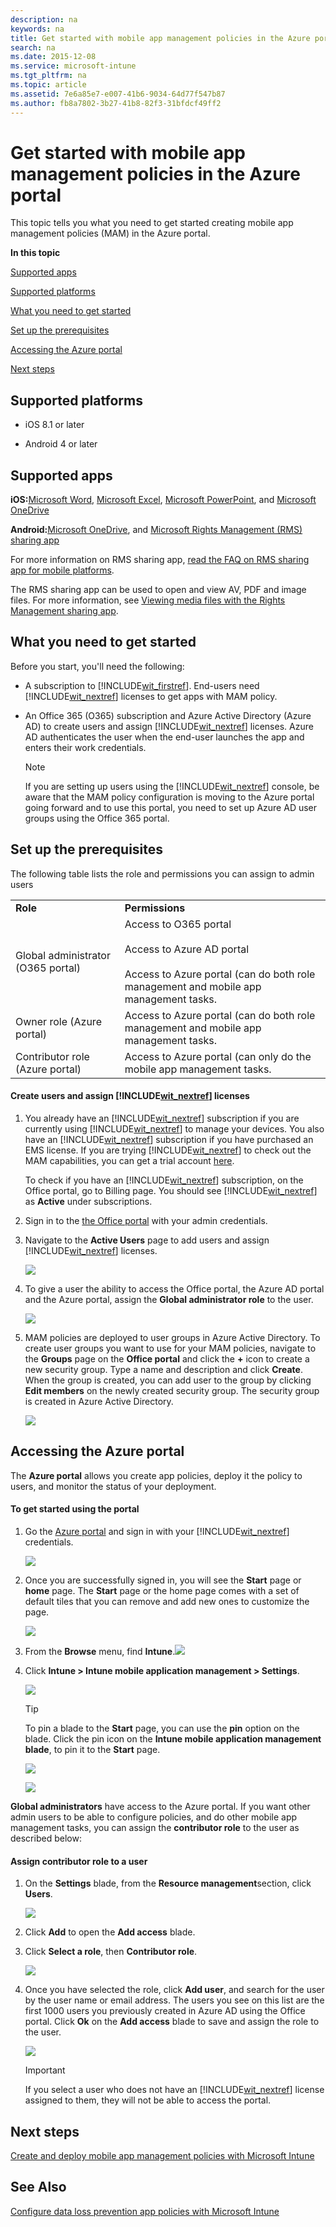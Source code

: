 ```yaml
---
description: na
keywords: na
title: Get started with mobile app management policies in the Azure portal
search: na
ms.date: 2015-12-08
ms.service: microsoft-intune
ms.tgt_pltfrm: na
ms.topic: article
ms.assetid: 7e6a85e7-e007-41b6-9034-64d77f547b87
ms.author: fb8a7802-3b27-41b8-82f3-31bfdcf49ff2
---
```

# Get started with mobile app management policies in the Azure portal
This topic tells you what you need to get started creating mobile app management policies (MAM) in the Azure portal.

**In this topic**

[Supported apps](#bkmk_supportedapps)

[Supported platforms](#bkmk_supportedplatforms)

[What you need to get started](#bkmk_Prereqs)

[Set up the prerequisites](#bkmk_prereqshowto)

[Accessing the Azure portal](#bkmk_azureportal)

[Next steps](#bkmk_nextsteps)

## <a name="bkmk_supportedplatforms"></a>Supported  platforms

-   iOS 8.1 or later

-   Android 4 or later

## <a name="bkmk_supportedapps"></a>Supported apps
**iOS:**[Microsoft Word](https://itunes.apple.com/us/app/microsoft-word/id586447913?mt=8), [Microsoft Excel](https://itunes.apple.com/us/app/microsoft-excel/id586683407?mt=8), [Microsoft PowerPoint](https://itunes.apple.com/us/app/microsoft-powerpoint/id586449534?mt=8),   and [Microsoft OneDrive](https://itunes.apple.com/us/app/onedrive-cloud-storage-for/id477537958?mt=8)

**Android:**[Microsoft OneDrive](https://play.google.com/store/apps/details?id=com.microsoft.skydrive&hl=en), and [Microsoft Rights Management (RMS) sharing app](https://play.google.com/store/apps/details?id=com.microsoft.ipviewer&hl=en)

For more information on RMS sharing app, [read the FAQ on RMS sharing app for mobile platforms](https://technet.microsoft.com/dn451248).

The RMS sharing app can be used to open and view AV, PDF and image files.  For more information, see [Viewing media files with the Rights Management sharing app](../Topic/End-user_experience_for_apps_associated_with_Microsoft_Intune_mobile_app_management_policies.md#bkmk_RMS).

## <a name="bkmk_Prereqs"></a>What you need to get started
Before you start, you'll need the following:

-   A subscription to [!INCLUDE[wit_firstref](../Token/wit_firstref_md.md)].    End-users need [!INCLUDE[wit_nextref](../Token/wit_nextref_md.md)] licenses to get apps with MAM policy.

-   An Office 365 (O365) subscription and Azure Active Directory (Azure AD) to create users and assign [!INCLUDE[wit_nextref](../Token/wit_nextref_md.md)] licenses.  Azure AD authenticates the user when the end-user launches the app and enters their work credentials.

    > [!NOTE]
    > If you are setting up users using the [!INCLUDE[wit_nextref](../Token/wit_nextref_md.md)] console, be aware that the MAM policy configuration is moving to the Azure portal going forward and to use this portal, you need to set up Azure AD user groups using the Office 365 portal.

## <a name="bkmk_prereqshowto"></a>Set up the prerequisites
The following table lists the role and permissions you can assign to admin users

|||
|-|-|
|**Role**|**Permissions**|
|Global administrator (O365 portal)|Access to O365 portal<br /><br />Access to  Azure AD portal<br /><br />Access to Azure  portal (can do both role management and mobile app management tasks.|
|Owner role (Azure  portal)|Access to Azure  portal (can do both role management and mobile app management tasks.|
|Contributor role (Azure  portal)|Access to Azure  portal (can only do the mobile app management tasks.|

#### Create users and assign [!INCLUDE[wit_nextref](../Token/wit_nextref_md.md)] licenses

1.  You   already have an [!INCLUDE[wit_nextref](../Token/wit_nextref_md.md)] subscription if you are currently using [!INCLUDE[wit_nextref](../Token/wit_nextref_md.md)] to manage your devices.  You also have an [!INCLUDE[wit_nextref](../Token/wit_nextref_md.md)] subscription if you have purchased an EMS license. If you are trying [!INCLUDE[wit_nextref](../Token/wit_nextref_md.md)] to check out the MAM capabilities, you can get a trial account [here](http://www.microsoft.com/en-us/server-cloud/products/microsoft-intune/).

    To check if you have an [!INCLUDE[wit_nextref](../Token/wit_nextref_md.md)] subscription, on the Office portal, go to Billing page.  You should see [!INCLUDE[wit_nextref](../Token/wit_nextref_md.md)] as **Active** under subscriptions.

2.  Sign in to the   [the Office portal](http://portal.office.com) with your admin credentials.

3.  Navigate to the **Active Users** page to add users and assign [!INCLUDE[wit_nextref](../Token/wit_nextref_md.md)] licenses.

    ![](../Image/AppManagement/OfficePortal_AddUsers.png)

4.  To give a user the ability to access the Office portal, the Azure AD portal and the Azure  portal, assign the **Global administrator role** to the user.

    ![](../Image/AppManagement/OfficePortal_AddRoletoUser.png)

5.  MAM policies are deployed to user groups in Azure Active Directory. To create user groups you want to use for your MAM policies, navigate to the **Groups** page on the **Office  portal** and click the **+** icon to create a new security group.  Type a name and description and click **Create**. When the group is created, you can add user to the group by clicking **Edit members** on the newly created security group. The security group is created in Azure Active Directory.

    ![](../Image/AppManagement/OfficePortal_CreateGroups.png)

## <a name="bkmk_azureportal"></a>Accessing the Azure  portal
The **Azure  portal** allows you create app policies, deploy it the policy to users, and monitor the status of your deployment.

#### To get started using the portal

1.  Go the [Azure  portal](https://portal.azure.com) and sign in with  your [!INCLUDE[wit_nextref](../Token/wit_nextref_md.md)] credentials.

    ![](../Image/AppManagement/AzurePortal_MAMSigninPage.png)

2.  Once you are successfully signed in, you will see the **Start** page or **home** page. The **Start** page or the home page comes with a set of default tiles that you can remove and add new ones to customize the page.

    ![](../Image/AppManagement/AzurePortal_MAMStartboard_NoMAM.png)

3.  From the **Browse** menu, find **Intune**.![](../Image/AppManagement/AzurePortal_MAM_Browse_Intune.png)

4.  Click **Intune &gt; Intune mobile application management &gt; Settings**.

    ![](../Image/AppManagement/AzurePortal_MAM_Mainblade.png)

    > [!TIP]
    > To pin a blade to the **Start** page, you can use the **pin** option on the blade.  Click the pin icon on the **Intune mobile application management blade**, to pin it to the **Start** page.

    ![](../Image/AppManagement/AzurePortal_MAM_PinBladeAction.png)

    ![](../Image/AppManagement/AzurePortal_MAM_Startboard_withMAM.png)

**Global administrators** have access to the Azure portal.  If you want other admin users to be able to configure policies, and do other mobile app management tasks, you can assign the **contributor role** to the user as described below:

#### Assign contributor role to a user

1.  On the **Settings** blade,  from the **Resource management**section, click **Users**.

    ![](../Image/AppManagement/AzurePortal_MAM_AddUsers.png)

2.  Click **Add** to open the **Add access** blade.

3.  Click **Select a role**, then **Contributor role**.

    ![](../Image/AppManagement/AzurePortal_MAM_AddRole.png)

4.  Once you have selected the role, click **Add user**, and search for the user by the user name or email address. The users you see on this list are the first 1000 users you previously created in Azure AD using the Office portal. Click **Ok** on the **Add access** blade to save and assign the role to the user.

    ![](../Image/AppManagement/AzurePortal_MAM_AddusertoRole.png)

    > [!IMPORTANT]
    > If you select a user who does not have an [!INCLUDE[wit_nextref](../Token/wit_nextref_md.md)] license assigned to them, they will not be able to access the portal.

## <a name="bkmk_nextsteps"></a>Next steps
[Create and deploy mobile app management policies with Microsoft Intune](../Topic/Create_and_deploy_mobile_app_management_policies_with_Microsoft_Intune.md)

## See Also
[Configure data loss prevention app policies with Microsoft Intune](../Topic/Configure_data_loss_prevention_app_policies_with_Microsoft_Intune.md)

